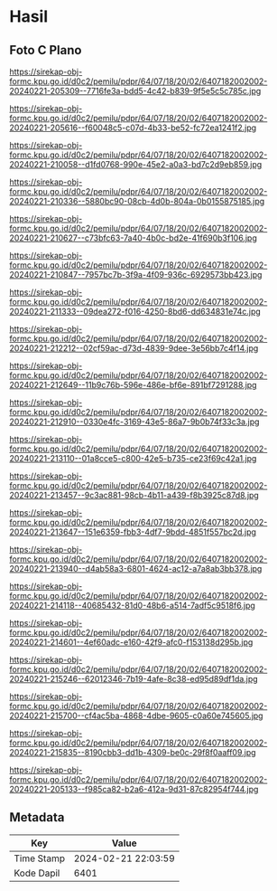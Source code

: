 # Hasil

## Foto C Plano

https://sirekap-obj-formc.kpu.go.id/d0c2/pemilu/pdpr/64/07/18/20/02/6407182002002-20240221-205309--7716fe3a-bdd5-4c42-b839-9f5e5c5c785c.jpg

https://sirekap-obj-formc.kpu.go.id/d0c2/pemilu/pdpr/64/07/18/20/02/6407182002002-20240221-205616--f60048c5-c07d-4b33-be52-fc72ea1241f2.jpg

https://sirekap-obj-formc.kpu.go.id/d0c2/pemilu/pdpr/64/07/18/20/02/6407182002002-20240221-210058--d1fd0768-990e-45e2-a0a3-bd7c2d9eb859.jpg

https://sirekap-obj-formc.kpu.go.id/d0c2/pemilu/pdpr/64/07/18/20/02/6407182002002-20240221-210336--5880bc90-08cb-4d0b-804a-0b0155875185.jpg

https://sirekap-obj-formc.kpu.go.id/d0c2/pemilu/pdpr/64/07/18/20/02/6407182002002-20240221-210627--c73bfc63-7a40-4b0c-bd2e-41f690b3f106.jpg

https://sirekap-obj-formc.kpu.go.id/d0c2/pemilu/pdpr/64/07/18/20/02/6407182002002-20240221-210847--7957bc7b-3f9a-4f09-936c-6929573bb423.jpg

https://sirekap-obj-formc.kpu.go.id/d0c2/pemilu/pdpr/64/07/18/20/02/6407182002002-20240221-211333--09dea272-f016-4250-8bd6-dd634831e74c.jpg

https://sirekap-obj-formc.kpu.go.id/d0c2/pemilu/pdpr/64/07/18/20/02/6407182002002-20240221-212212--02cf59ac-d73d-4839-9dee-3e56bb7c4f14.jpg

https://sirekap-obj-formc.kpu.go.id/d0c2/pemilu/pdpr/64/07/18/20/02/6407182002002-20240221-212649--11b9c76b-596e-486e-bf6e-891bf7291288.jpg

https://sirekap-obj-formc.kpu.go.id/d0c2/pemilu/pdpr/64/07/18/20/02/6407182002002-20240221-212910--0330e4fc-3169-43e5-86a7-9b0b74f33c3a.jpg

https://sirekap-obj-formc.kpu.go.id/d0c2/pemilu/pdpr/64/07/18/20/02/6407182002002-20240221-213110--01a8cce5-c800-42e5-b735-ce23f69c42a1.jpg

https://sirekap-obj-formc.kpu.go.id/d0c2/pemilu/pdpr/64/07/18/20/02/6407182002002-20240221-213457--9c3ac881-98cb-4b11-a439-f8b3925c87d8.jpg

https://sirekap-obj-formc.kpu.go.id/d0c2/pemilu/pdpr/64/07/18/20/02/6407182002002-20240221-213647--151e6359-fbb3-4df7-9bdd-4851f557bc2d.jpg

https://sirekap-obj-formc.kpu.go.id/d0c2/pemilu/pdpr/64/07/18/20/02/6407182002002-20240221-213940--d4ab58a3-6801-4624-ac12-a7a8ab3bb378.jpg

https://sirekap-obj-formc.kpu.go.id/d0c2/pemilu/pdpr/64/07/18/20/02/6407182002002-20240221-214118--40685432-81d0-48b6-a514-7adf5c9518f6.jpg

https://sirekap-obj-formc.kpu.go.id/d0c2/pemilu/pdpr/64/07/18/20/02/6407182002002-20240221-214601--4ef60adc-e160-42f9-afc0-f153138d295b.jpg

https://sirekap-obj-formc.kpu.go.id/d0c2/pemilu/pdpr/64/07/18/20/02/6407182002002-20240221-215246--62012346-7b19-4afe-8c38-ed95d89df1da.jpg

https://sirekap-obj-formc.kpu.go.id/d0c2/pemilu/pdpr/64/07/18/20/02/6407182002002-20240221-215700--cf4ac5ba-4868-4dbe-9605-c0a60e745605.jpg

https://sirekap-obj-formc.kpu.go.id/d0c2/pemilu/pdpr/64/07/18/20/02/6407182002002-20240221-215835--8190cbb3-dd1b-4309-be0c-29f8f0aaff09.jpg

https://sirekap-obj-formc.kpu.go.id/d0c2/pemilu/pdpr/64/07/18/20/02/6407182002002-20240221-205133--f985ca82-b2a6-412a-9d31-87c82954f744.jpg


## Metadata

| Key        | Value               |
| ---------- | ------------------- |
| Time Stamp | 2024-02-21 22:03:59 |
| Kode Dapil | 6401                |



